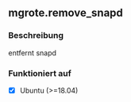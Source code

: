 ## mgrote.remove_snapd

### Beschreibung
entfernt snapd

### Funktioniert auf
- [x] Ubuntu (>=18.04)
